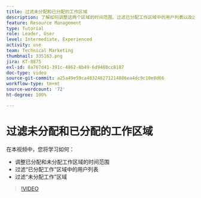 ```yaml
---
title: 过滤未分配和已分配的工作区域
description: 了解如何调整这两个区域的时间范围、过滤已分配工作区域中的用户列表以及过滤未分配工作区域。
feature: Resource Management
type: Tutorial
role: Leader, User
level: Intermediate, Experienced
activity: use
team: Technical Marketing
thumbnail: 335163.png
jira: KT-8875
exl-id: 8a767d41-391c-4862-8b49-6d9480cc8187
doc-type: video
source-git-commit: a25a49e59ca483246271214886ea4dc9c10e8d66
workflow-type: tm+mt
source-wordcount: '72'
ht-degree: 100%

---
```


# 过滤未分配和已分配的工作区域

在本视频中，您将学习如何：

* 调整已分配和未分配工作区域的时间范围
* 过滤“已分配工作”区域中的用户列表
* 过滤“未分配工作”区域

>[!VIDEO](https://video.tv.adobe.com/v/335163/?quality=12&learn=on)
